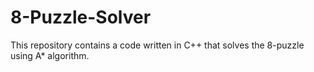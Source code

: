 # 8-Puzzle-Solver
This repository contains a code written in C++ that solves the 8-puzzle using A* algorithm.
